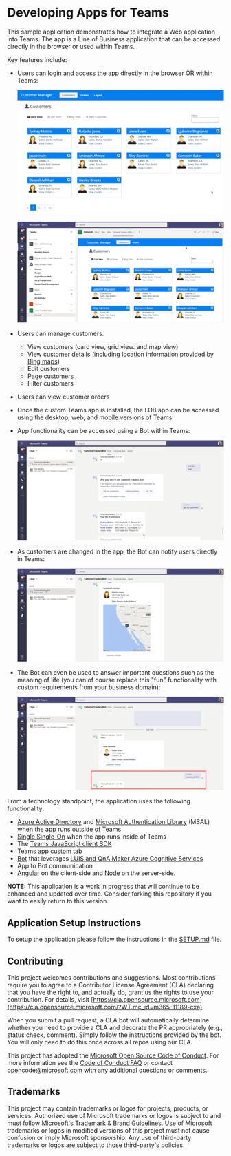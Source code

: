 # Developing Apps for Teams

This sample application demonstrates how to integrate a Web application into Teams. The app is a Line of Business application that can be accessed directly in the browser or used within Teams. 

Key features include:

- Users can login and access the app directly in the browser OR within Teams:

    ![App in Browser](./docs/images/AppFeatures-In-Browser.png)

    ![App in Teams](./docs/images/AppFeatures-In-Teams.png)

- Users can manage customers:
    - View customers (card view, grid view. and map view)
    - View customer details (including location information provided by [Bing maps](https://www.bing.com/api/maps/sdkrelease/mapcontrol/isdk/Overview?toWww=1&redig=8DF0B40854BC46A79984BFD86AD8A4F0&WT.mc_id=m365-11189-cxa#TS))
    - Edit customers
    - Page customers
    - Filter customers
- Users can view customer orders
- Once the custom Teams app is installed, the LOB app can be accessed using the desktop, web, and mobile versions of Teams
- App functionality can be accessed using a Bot within Teams:

    ![App in Teams](./docs/images/AppFeatures-Bot-Customers.png)

- As customers are changed in the app, the Bot can notify users directly in Teams:

    ![App in Teams](./docs/images/AppFeatures-Bot-Customer-Changes.png)

- The Bot can even be used to answer important questions such as the meaning of life (you can of course replace this "fun" functionality with custom requirements from your business domain):

    ![App in Teams](./docs/images/AppFeatures-Bot-MeaningLife.png)

From a technology standpoint, the application uses the following functionality:

- [Azure Active Directory](https://docs.microsoft.com/en-us/azure/active-directory/?WT.mc_id=m365-11189-cxa) and [Microsoft Authentication Library](https://docs.microsoft.com/en-us/azure/active-directory/develop/msal-overview/?WT.mc_id=m365-11189-cxa) (MSAL) when the app runs outside of Teams
- [Single Single-On](https://docs.microsoft.com/en-us/microsoftteams/platform/tabs/how-to/authentication/auth-aad-sso/?WT.mc_id=m365-11189-cxa) when the app runs inside of Teams
- The [Teams JavaScript client SDK](https://docs.microsoft.com/en-us/javascript/api/overview/msteams-client?view=msteams-client-js-latest/?WT.mc_id=m365-11189-cxa)
- Teams app [custom tab](https://docs.microsoft.com/en-us/microsoftteams/platform/tabs/what-are-tabs/?WT.mc_id=m365-11189-cxa)
- [Bot](https://docs.microsoft.com/en-us/microsoftteams/platform/bots/what-are-bots/?WT.mc_id=m365-11189-cxa) that leverages [LUIS and QnA Maker Azure Cognitive Services](https://docs.microsoft.com/en-us/azure/cognitive-services/what-are-cognitive-services/?WT.mc_id=m365-11189-cxa#language-apis)
- App to Bot communication
- [Angular](https://angular.io/?WT.mc_id=m365-11189-cxa) on the client-side and [Node](https://nodejs.org/?WT.mc_id=m365-11189-cxa) on the server-side.



**NOTE:** This application is a work in progress that will continue to be enhanced and updated over time. Consider forking this repository if you want to easily return to this version.

## Application Setup Instructions

To setup the application please follow the instructions in the [SETUP.md](SETUP.md) file.

## Contributing

This project welcomes contributions and suggestions.  Most contributions require you to agree to a
Contributor License Agreement (CLA) declaring that you have the right to, and actually do, grant us
the rights to use your contribution. For details, visit [https://cla.opensource.microsoft.com](https://cla.opensource.microsoft.com/?WT.mc_id=m365-11189-cxa).

When you submit a pull request, a CLA bot will automatically determine whether you need to provide
a CLA and decorate the PR appropriately (e.g., status check, comment). Simply follow the instructions
provided by the bot. You will only need to do this once across all repos using our CLA.

This project has adopted the [Microsoft Open Source Code of Conduct](https://opensource.microsoft.com/codeofconduct/?WT.mc_id=m365-11189-cxa).
For more information see the [Code of Conduct FAQ](https://opensource.microsoft.com/codeofconduct/faq/?WT.mc_id=m365-11189-cxa) or
contact [opencode@microsoft.com](mailto:opencode@microsoft.com) with any additional questions or comments.

## Trademarks

This project may contain trademarks or logos for projects, products, or services. Authorized use of Microsoft 
trademarks or logos is subject to and must follow 
[Microsoft's Trademark & Brand Guidelines](https://www.microsoft.com/en-us/legal/intellectualproperty/trademarks/usage/general/?WT.mc_id=m365-11189-cxa).
Use of Microsoft trademarks or logos in modified versions of this project must not cause confusion or imply Microsoft sponsorship.
Any use of third-party trademarks or logos are subject to those third-party's policies.
